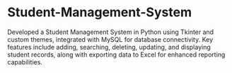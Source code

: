 # Student-Management-System
Developed a Student Management System in Python using Tkinter and custom themes, integrated with MySQL for database connectivity. Key features include adding, searching, deleting, updating, and displaying student records, along with exporting data to Excel for enhanced reporting capabilities.
